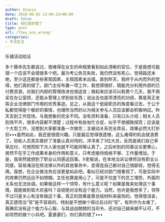 ```yaml
---
author: Xiaxia
date: 2010-06-02 13:04:13+00:00
draft: false
title: 他们真的错了
type: post
url: /they_are_wrong/
categories:
- 平淡生活
---
```


乐铺活动验证

多个算命先生都说过，很难得在女生的命相里看到如此清晰的官位，于是我想可能错一个应该不会错很多个吧。屡次考公务员失败，我仍然没有死心，觉得路还未绝，至少这还都是些客观因素，主观因素未出错。直到昨天，我终于从内而外的觉得，他们真的错了。部门主任布置一项工作，我觉得很好，既能充分利用外部的已付费资源，对我们内部的管理改进也很适宜；做起来应该可以耗费个几天，我不用呆在办公室烦，还能从管理上学到些东西；说出去也是项漂亮的功绩，算是真正发挥企业法律部门作用的优秀事迹。总之，从我这个低级职员的角度看过去，于公于私都觉得是个极好的事情，也理所当然的以为相关参与人员应该都会积极响应。昨天去到工作现场，与我想象的完全不同。没有资料准备，只有口头介绍；相关人员到场不齐，很多内容都不清楚；过程中有些匆忙仓促，似乎不想细致探究；应该是个大型工作，没想到大家都准备一次做完；主被动关系完全弄反，效果必然大打折扣•••虽然如此，我还是很感兴趣。只是最后觉得很遗憾，这么难得的机会就浪费了。协助人员其实做好了准备认真对待的，洋洋来了3位大员，反而是我们自己草草应付，可想而知下次人家也就不可能同等认真了。之后听到的同事议论更寒心，居然不在乎工作成果本身的作用和意义，只考虑接待规格不够、工作量增加。于是，我突然就想到了职业认同感这回事。X老板说，在本地当诉讼律师没有职业认同感，容易淹没在除法律以外的其他事务中，变得连自己都对自己很鄙视，觉得无用。我想，在企业做法务应该更是如此吧。看似已经对部门很重视了，可是实际中的效果仍然远远不如预期。主任也算是用心了，可是不仅底下的员工埋怨，外面的关系也无法协调。如果做这样一个领导，有什么意义呢？如果是我来处理这个事情，就能做到皆大欢喜吗？自视绝对没有这个能力。当然，也许是我想多了，领导不过只是关心有没有做这个事，真正的效果是靠总结材料来装饰的。觉得很沮丧，真正感悟当“官”是不容易的，特别是不想做个得过且过的“官”，有所作为太难了，我确实没有这个能力与心智。与其战战兢兢的当司令，还对自己越来越不认可，不如坦然的做个小兵吧。夏婆婆们，你们真的错了•••
